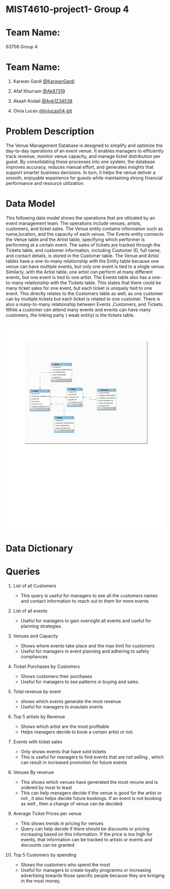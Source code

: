 # MIST4610-project1- Group 4
# Team Name: 
  63756 Group 4 
  
# Team Name:
  1. Karwan Gardi [@KarwanGardi](https://github.com/KarwanGardi)
   
  2. Afaf Khurram [@Ak87319](https://github.com/ak87319)

  3. Akash Kodali [@Ank1234538](https://github.com/Ank1234538)
     
  4. Olvia Lucas [@livlucas04-bit](https://github.com/livlucas04-bit)

# Problem Description
The Venue Management Database is designed to simplify and optimize the day-to-day operations of an event venue. It enables managers to efficiently track revenue, monitor venue capacity, and manage ticket distribution per guest. By consolidating these processes into one system, the database improves accuracy, reduces manual effort, and generates insights that support smarter business decisions. In turn, it helps the venue deliver a smooth, enjoyable experience for guests while maintaining strong financial performance and resource utilization.

# Data Model 
 This following data model shows the operations that are utlizated by an event management team. The operations include venues, artists, customers, and ticket sales. The Venue entity contains information such as name,location, and the capacity of each venue. The Events entity connects the Venue table and the Artist table, specifying which performer is performing at a certain event. The sales of tickets are tracked through the Tickets table, and customer information, including Customer ID, full name, and contact details, is stored in the Customer table. 
  The Venue and Artist tables have a one-to-many relationship with the Entity table because one venue can have multiple events, but only one event is tied to a single venue. Similarly, with the Artist table, one artist can perform at many different events, but one event is tied to one artist. 
    The Events table also has a one-to-many relationship with the Tickets table. This states that there could be many ticket sales for one event, but each ticket is uniquely tied to one event. This directly relates to the Customers table as well, as one customer can by multiple tickets but each ticket is related to one customer. 
    There is also a many-to-many relationship between Events ,Customers, and Tickets. While a customer can attend many events and events can have many customers, the linking party ( weak entity) is the tickets table. 

![Data Dictionary](Tables-1.png)

# Data Dictionary 













# Queries 

1) List of all Customers
   - This query is useful for managers to see all the customers names and contact information to reach out to them for more events
     
2) List of all events
   - Useful for managers to gain oversight all events and useful for planning strategies.
     
3) Venues and Capacity
    - Shows where events take place and the max limit for customers
    - Useful for managers in event planning and adhering to safety compliances.
      
4) Ticket Purchases by Customers
   - Shows customers their purchases
   - Useful for managers to see patterns in buying and sales.
     
5) Total revenue by event
   - shows which events generate the most revenue
   - Useful for managers to evaulate events
     
6) Top 5 artists by Revenue
   - Shows which artist are the most profitable
   - Helps managers decide to book a certain artist or not.
     
7) Events with ticket sales
   - Only shows events that have sold tickets
   - This is useful for managers to find events that are not selling , which can result in increased promotion for future events
     
  8) Venues By revenue
     - This shows which venues have generated the most revune and is ordered by most to least
     - This can help managers decide if the venue is good for the artist or not , it also helps decide future bookings. If an event is not booking as well , then a change of venue can be decided

  9) Average Ticket Prices per venue
      - This shows trends in pricing for venues
      - Query can help decide if there should be discounts or pricing increasing based on this information. If the price is too high for events, that information can be tracked to artists or events and discounts can be granted
    
  10) Top 5 Customers by spending
      - Shows the customers who spend the most
      - Useful for managers to create loyalty progranms or increasing advertising towards those specific people because they are bringing in the most money. 
  

